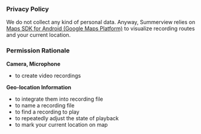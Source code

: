 ### Privacy Policy
We do not collect any kind of personal data. Anyway, Summerview relies on [Maps SDK for Android (Google Maps Platform)](https://developers.google.com/maps/documentation/android-sdk/intro) to visualize recording routes and your current location.

### Permission Rationale
**Camera, Microphone**
- to create video recordings

**Geo-location Information**
- to integrate them into recording file
- to name a recording file
- to find a recording to play
- to repeatedly adjust the state of playback
- to mark your current location on map
